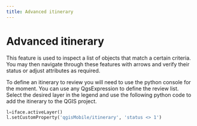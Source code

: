 ```yaml
---
title: Advanced itinerary
---
```


# Advanced itinerary

This feature is used to inspect a list of objects that match a certain
criteria. You may then navigate through these features with arrows and
verify their status or adjust attributes as required.

To define an itinerary to review you will need to use the python console
for the moment. You can use any QgsExpression to define the review list.
Select the desired layer in the legend and use the following python code
to add the itinerary to the QGIS project.

``` python
l=iface.activeLayer()
l.setCustomProperty('qgisMobile/itinerary', 'status <> 1')
```
